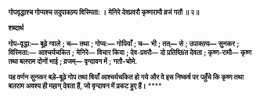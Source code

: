 **गोपवृद्धाश्च गोप्यश्च तदुपाकण्र्य विस्मिता: ।** **मेनिरे देवप्रवरौ कृष्णरामौ व्रजं गतौ ॥ २॥** 

**शब्दार्थ** 

**गोप-वृद्धा:—** **बूढ़े ग्वाले** **; च—** **तथा** **; गोप्य:—** **गोपियाँ** **; च—** **भी** **; तत्—** **से** **; उपाकण्र्य—** **सुनकर** **; विस्मिता:—** **आश्चर्यचकित** **;** **मेनिरे—** **विचार किया** **; देव-प्रवरौ—** **दो प्रतिष्ठिïत देवता** **; कृष्ण-रामौ—** **कृष्ण तथा बलराम दोनों भाई** **; व्रजम्—** **वृन्दावन में** **;** **गतौ-चोमे.** 

**यह वर्णन सुनकर बड़े-बूढ़े गोप तथा षियाँ आश्चर्यचकित हो गये और वे इस निष्कर्ष पर** **पहुँचे कि कृष्ण तथा बलराम अवश्य ही महान् देवता हैं, जो वृन्दावन में प्रकट हुए हैं।** **** 